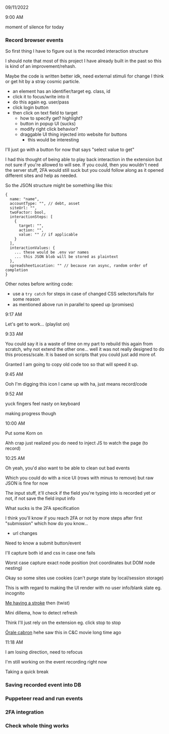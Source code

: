 09/11/2022

9:00 AM

moment of silence for today

### Record browser events

So first thing I have to figure out is the recorded interaction structure

I should note that most of this project I have already built in the past so this is kind of an improvement/rehash.

Maybe the code is written better idk, need external stimuli for change I think or get hit by a stray cosmic particle.

- an element has an identifier/target eg. class, id
- click it to focus/write into it
- do this again eg. user/pass
- click login button
- then click on text field to target
  - how to specify get? highlight?
  - button in popup UI (sucks)
  - modify right click behavior?
  - draggable UI thing injected into website for buttons
    - this would be interesting

I'll just go with a button for now that says "select value to get"

I had this thought of being able to play back interaction in the extension but not sure if you're allowed to will see. If you could, then you wouldn't need the server stuff, 2FA would still suck but you could follow along as it opened different sites and help as needed.

So the JSON structure might be something like this:

```
{
  name: "name",
  accountType: "", // debt, asset
  siteUrl: "",
  twoFactor: bool,
  interactionSteps: [
    {
      target: "",
      action: "",
      value: "" // if applicable
    }
  ],
  interactionValues: {
    ... these would be .env var names
    ... this JSON blob will be stored as plaintext
  },
  spreadsheetLocation: "" // because ran async, random order of completion
}
```

Other notes before writing code:
- use a `try catch` for steps in case of changed CSS selectors/fails for some reason
- as mentioned above run in parallel to speed up (promises)

9:17 AM

Let's get to work... (playlist on)

9:33 AM

You could say it is a waste of time on my part to rebuild this again from scratch, why not extend the other one... well it was not really designed to do this process/scale. It is based on scripts that you could just add more of.

Granted I am going to copy old code too so that will speed it up.

9:45 AM

Ooh I'm digging this icon I came up with ha, just means record/code

9:52 AM

yuck fingers feel nasty on keyboard

making progress though

10:00 AM

Put some Korn on

Ahh crap just realized you do need to inject JS to watch the page (to record)

10:25 AM

Oh yeah, you'd also want to be able to clean out bad events

Which you could do with a nice UI (rows with minus to remove) but raw JSON is fine for now

The input stuff, it'll check if the field you're typing into is recorded yet or not, if not save the field input info

What sucks is the 2FA specification

I think you'll know if you reach 2FA or not by more steps after first "submission" which how do you know...

- url changes

Need to know a submit button/event

I'll capture both id and css in case one fails

Worst case capture exact node position (not coordinates but DOM node nesting)

Okay so some sites use cookies (can't purge state by local/session storage)

This is with regard to making the UI render with no user info/blank slate eg. incognito

[Me having a stroke](https://youtu.be/TcePkwagNFA?t=2) then (twist)

Mini dillema, how to detect refresh

Think I'll just rely on the extension eg. click stop to stop

[Órale cabron](https://youtu.be/edCQxYzQqhU?t=1) hehe saw this in C&C movie long time ago

11:18 AM

I am losing direction, need to refocus

I'm still working on the event recording right now

Taking a quick break

### Saving recorded event into DB

### Puppeteer read and run events

### 2FA integration

### Check whole thing works


